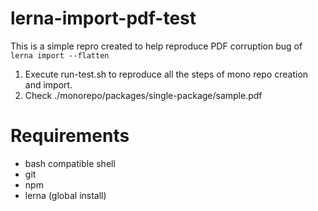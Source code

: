 # lerna-import-pdf-test
This is a simple repro created to help reproduce PDF corruption bug of `lerna import --flatten`

 1. Execute run-test.sh to reproduce all the steps of mono repo creation and import.
 2. Check ./monorepo/packages/single-package/sample.pdf

# Requirements
 * bash compatible shell
 * git
 * npm
 * lerna (global install)
